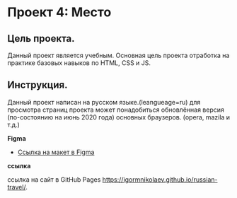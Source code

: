 # Проект 4: Место

## Цель проекта. 
Данный проект является учебным. 
Основная цель проекта отработка на практике базовых навыков по HTML, CSS и JS. 

## Инструкция. 
Данный проект написан на русском языке.(leangueage=ru) 
для просмотра страниц проекта может понадобиться обновлённая версия 
(по-состоянию на июнь 2020 года)  основных браузеров. (opera, mazila и т.д.) 


**Figma**

* [Ссылка на макет в Figma](https://www.figma.com/file/StZjf8HnoeLdiXS7dYrLAh/JavaScript.-Sprint-4)

**ссылка**

ссылка на сайт в GitHub Pages https://igormnikolaev.github.io/russian-travel/.  
